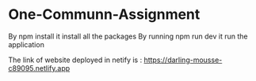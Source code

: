 # One-Communn-Assignment

By npm install it install all the packages
By running npm run dev it run the application 

The link of website deployed in netify is : https://darling-mousse-c89095.netlify.app
